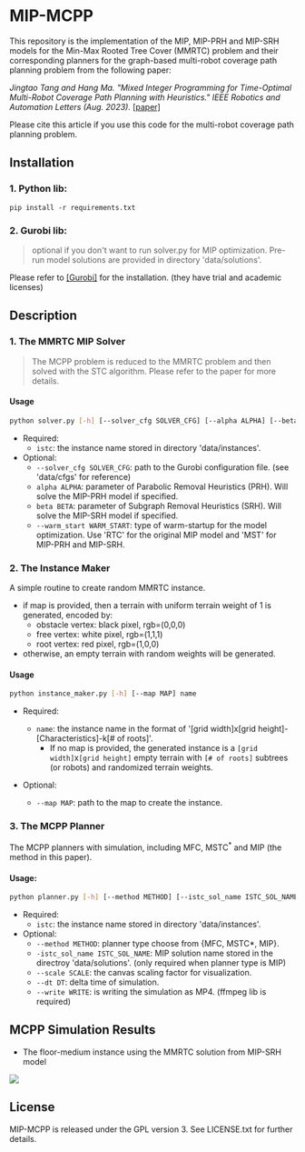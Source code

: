 # MIP-MCPP
This repository is the implementation of the MIP, MIP-PRH and MIP-SRH models for the Min-Max Rooted Tree Cover (MMRTC) problem and their corresponding planners for the graph-based multi-robot coverage path planning problem from the following paper:

*Jingtao Tang and Hang Ma. "Mixed Integer Programming for Time-Optimal Multi-Robot Coverage Path Planning with Heuristics." IEEE Robotics and Automation Letters (Aug. 2023).* [[paper]](https://ieeexplore.ieee.org/abstract/document/10225271)

Please cite this article if you use this code for the multi-robot coverage path planning problem.

## Installation
### 1. Python lib:
`pip install -r requirements.txt`

### 2. Gurobi lib:
> optional if you don't want to run solver.py for MIP optimization. Pre-run model solutions are provided in directory 'data/solutions'.

Please refer to [[Gurobi]](https://www.gurobi.com/) for the installation. (they have trial and academic licenses)

## Description

### 1. The MMRTC MIP Solver
> The MCPP problem is reduced to the MMRTC problem and then solved with the STC algorithm. Please refer to the paper for more details.

#### Usage
```bash
python solver.py [-h] [--solver_cfg SOLVER_CFG] [--alpha ALPHA] [--beta BETA] [--warm_start WARM_START] istc
```
- Required:
  - `istc`: the instance name stored in directory 'data/instances'.
- Optional:
  - `--solver_cfg SOLVER_CFG`: path to the Gurobi configuration file. (see 'data/cfgs' for reference)
  - `alpha ALPHA`: parameter of Parabolic Removal Heuristics (PRH). Will solve the MIP-PRH model if specified.
  - `beta BETA`: parameter of Subgraph Removal Heuristics (SRH). Will solve the MIP-SRH model if specified.
  - `--warm_start WARM_START`: type of warm-startup for the model optimization. Use 'RTC' for the original MIP model and 'MST' for MIP-PRH and MIP-SRH.

### 2. The Instance Maker
A simple routine to create random MMRTC instance.
- if map is provided, then a terrain with uniform terrain weight of 1 is generated, encoded by:
  - obstacle vertex: black pixel, rgb=(0,0,0)
  - free vertex: white pixel, rgb=(1,1,1)
  - root vertex: red pixel, rgb=(1,0,0)
- otherwise, an empty terrain with random weights will be generated.

#### Usage
```bash
python instance_maker.py [-h] [--map MAP] name
```

- Required:
  - `name`: the instance name in the format of '[grid width]x[grid height]-[Characteristics]-k[# of roots]'.
    - If no map is provided, the generated instance is a `[grid width]`x`[grid height]` empty terrain with `[# of roots]` subtrees (or robots) and randomized terrain weights.

- Optional:
  - `--map MAP`: path to the map to create the instance.

### 3. The MCPP Planner
The MCPP planners with simulation, including MFC, MSTC$^*$ and MIP (the method in this paper).

#### Usage:
```bash
python planner.py [-h] [--method METHOD] [--istc_sol_name ISTC_SOL_NAME] [--scale SCALE] [--dt DT] [--write WRITE] istc
```
- Required:
  - `istc`: the instance name stored in directory 'data/instances'.
- Optional:
  - `--method METHOD`: planner type choose from {MFC, MSTC*, MIP}.
  - `-istc_sol_name ISTC_SOL_NAME`: MIP solution name stored in the directroy 'data/solutions'. (only required when planner type is MIP)
  - `--scale SCALE`: the canvas scaling factor for visualization.
  - `--dt DT`: delta time of simulation.
  - `--write WRITE`: is writing the simulation as MP4. (ffmpeg lib is required)


## MCPP Simulation Results
- The floor-medium instance using the MMRTC solution from MIP-SRH model

![](figs/floor-medium-MIP.gif)

## License
MIP-MCPP is released under the GPL version 3. See LICENSE.txt for further details.
